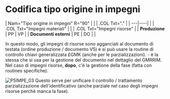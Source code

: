 # Codifica tipo origine in impegni

|  Nam="Tipo origine in impegni" R="90" |
| 
| .COL Txt="." |
| ---|----|
| 
| .COL Txt="Impegni materiali" |
| 
| .COL Txt="Impegni risorse" |
|  **Produzione** | PP | VP |
|  **Documenti esterni** | PE | DO |
| 

 In questo modo, gli impegni di risorse sono agganciati al documento di testata (ordine produzione / documento V5) e si può usare la routine di controllo chiavi generalizzata £GMK (anche per le parzializzazioni). - è la stessa che si usa per la gestione del documento nel dettaglio del GMRRIM.
Nel caso di impegni risorse, __dopo__, c'è la gestione della fase (fatta con routines specifiche).

![P5IMPE_03](https://doc.smeup.com/immagini/P5IMPE_N6/P5IMPE_03.png)
Questo serve per unificare il controllo / trattamento parzializzazione dell'identificativo (anche parziale nel caso degli impegni risorse perchè manca la fase).
